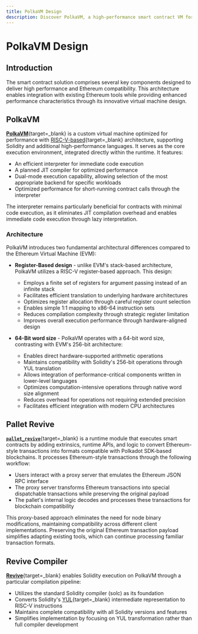 ```yaml
---
title: PolkaVM Design
description: Discover PolkaVM, a high-performance smart contract VM for Polkadot, enabling Ethereum compatibility via pallet_revive, Solidity support, and optimized execution.
---
```


# PolkaVM Design

## Introduction

The smart contract solution comprises several key components designed to deliver high performance and Ethereum compatibility. This architecture enables integration with existing Ethereum tools while providing enhanced performance characteristics through its innovative virtual machine design.

## PolkaVM

[**PolkaVM**](https://github.com/paritytech/polkavm){target=\_blank} is a custom virtual machine optimized for performance with [RISC-V-based](https://en.wikipedia.org/wiki/RISC-V){target=\_blank} architecture, supporting Solidity and additional high-performance languages. It serves as the core execution environment, integrated directly within the runtime. It features:

- An efficient interpreter for immediate code execution
- A planned JIT compiler for optimized performance
- Dual-mode execution capability, allowing selection of the most appropriate backend for specific workloads
- Optimized performance for short-running contract calls through the interpreter

The interpreter remains particularly beneficial for contracts with minimal code execution, as it eliminates JIT compilation overhead and enables immediate code execution through lazy interpretation.

### Architecture

PolkaVM introduces two fundamental architectural differences compared to the Ethereum Virtual Machine (EVM):

- **Register-Based design** - unlike EVM's stack-based architecture, PolkaVM utilizes a RISC-V register-based approach. This design:

    - Employs a finite set of registers for argument passing instead of an infinite stack
    - Facilitates efficient translation to underlying hardware architectures
    - Optimizes register allocation through careful register count selection
    - Enables simple 1:1 mapping to x86-64 instruction sets
    - Reduces compilation complexity through strategic register limitation
    - Improves overall execution performance through hardware-aligned design

- **64-Bit word size**  - PolkaVM operates with a 64-bit word size, contrasting with EVM's 256-bit architecture:

    - Enables direct hardware-supported arithmetic operations
    - Maintains compatibility with Solidity's 256-bit operations through YUL translation
    - Allows integration of performance-critical components written in lower-level languages
    - Optimizes computation-intensive operations through native word size alignment
    - Reduces overhead for operations not requiring extended precision
    - Facilitates efficient integration with modern CPU architectures

## Pallet Revive

[**`pallet_revive`**](https://paritytech.github.io/polkadot-sdk/master/pallet_revive/index.html){target=\_blank} is a runtime module that executes smart contracts by adding extrinsics, runtime APIs, and logic to convert Ethereum-style transactions into formats compatible with Polkadot SDK-based blockchains. It processes Ethereum-style transactions through the following workflow:

- Users interact with a proxy server that emulates the Ethereum JSON RPC interface
- The proxy server transforms Ethereum transactions into special dispatchable transactions while preserving the original payload
- The pallet's internal logic decodes and processes these transactions for blockchain compatibility

This proxy-based approach eliminates the need for node binary modifications, maintaining compatibility across different client implementations. Preserving the original Ethereum transaction payload simplifies adapting existing tools, which can continue processing familiar transaction formats.

## Revive Compiler

[**Revive**](https://github.com/paritytech/revive){target=\_blank} enables Solidity execution on PolkaVM through a particular compilation pipeline:

- Utilizes the standard Solidity compiler (solc) as its foundation
- Converts Solidity's [YUL](https://docs.soliditylang.org/en/latest/yul.html){target=\_blank} intermediate representation to RISC-V instructions
- Maintains complete compatibility with all Solidity versions and features
- Simplifies implementation by focusing on YUL transformation rather than full compiler development